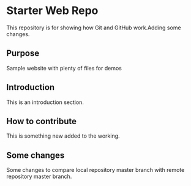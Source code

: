 # Starter Web Repo

This repository is for showing how Git and GitHub work.Adding some changes.

## Purpose

Sample website with plenty of files for demos

## Introduction

This is an introduction section.

## How to contribute

This is something new added to the working.

## Some changes

Some changes to compare local repository master branch with remote repository master branch. 



